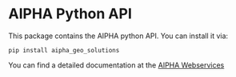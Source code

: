 # AIPHA Python API

This package contains the AIPHA python API. You can install it via:

	pip install aipha_geo_solutions

You can find a detailed documentation at the [AIPHA Webservices](https://aipha.ch/documentation)

